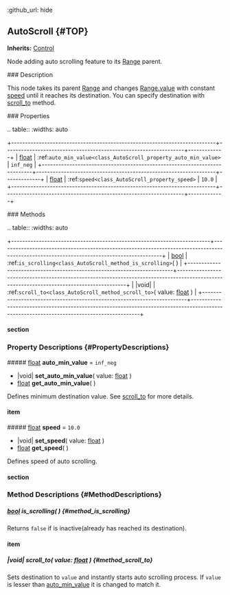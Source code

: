 :github_url: hide

<!---
.. DO NOT EDIT THIS FILE!!!
.. Generated automatically from Godot engine sources.
.. Generator: https://github.com/godotengine/godot/tree/master/doc/tools/make_rst.py.
.. XML source: https://github.com/godotengine/godot/tree/master/Godot-CCP/doc_classes/AutoScroll.xml.

.. _class_AutoScroll:

-->
## AutoScroll {#TOP}

**Inherits:** [Control](https://docs.godotengine.org/en/stable/classes/class_control.html)

Node adding auto scrolling feature to its [Range](https://docs.godotengine.org/en/stable/classes/class_range.html) parent.

<a name="Description"></a>### Description

This node takes its parent [Range](https://docs.godotengine.org/en/stable/classes/class_range.html) and changes [Range.value](https://docs.godotengine.org/en/stable/classes/class_range.html#class_range_member_value) with constant [speed](./autoscroll.md#property_speed) until it reaches its destination. You can specify destination with [scroll_to](./autoscroll.md#method_scroll_to) method.

<a name="Properties"></a>### Properties

.. table::
   :widths: auto

   +--------------------------------------------------------------------------+-----------------------------------------------------------------+-------------+
   | [float](https://docs.godotengine.org/en/stable/classes/class_float.html) | :ref:`auto_min_value<class_AutoScroll_property_auto_min_value>` | ``inf_neg`` |
   +--------------------------------------------------------------------------+-----------------------------------------------------------------+-------------+
   | [float](https://docs.godotengine.org/en/stable/classes/class_float.html) | :ref:`speed<class_AutoScroll_property_speed>`                   | ``10.0``    |
   +--------------------------------------------------------------------------+-----------------------------------------------------------------+-------------+

<a name="Methods"></a>### Methods

.. table::
   :widths: auto

   +------------------------------------------------------------------------+-----------------------------------------------------------------------------------------------------------------------------------------+
   | [bool](https://docs.godotengine.org/en/stable/classes/class_bool.html) | :ref:`is_scrolling<class_AutoScroll_method_is_scrolling>`( )                                                                            |
   +------------------------------------------------------------------------+-----------------------------------------------------------------------------------------------------------------------------------------+
   | |void|                                                                 | :ref:`scroll_to<class_AutoScroll_method_scroll_to>`( value\: [float](https://docs.godotengine.org/en/stable/classes/class_float.html) ) |
   +------------------------------------------------------------------------+-----------------------------------------------------------------------------------------------------------------------------------------+

#### section

### Property Descriptions {#PropertyDescriptions}

<a name="[float](https://docs.godotengine.org/en/stable/classes/class_float.html) **auto_min_value** = ``inf_neg``"></a>##### [float](https://docs.godotengine.org/en/stable/classes/class_float.html) **auto_min_value** = ``inf_neg``

- |void| **set_auto_min_value**( value\: [float](https://docs.godotengine.org/en/stable/classes/class_float.html) )
- [float](https://docs.godotengine.org/en/stable/classes/class_float.html) **get_auto_min_value**( )

Defines minimum destination value. See [scroll_to](./autoscroll.md#method_scroll_to) for more details.

#### item

<a name="[float](https://docs.godotengine.org/en/stable/classes/class_float.html) **speed** = ``10.0``"></a>##### [float](https://docs.godotengine.org/en/stable/classes/class_float.html) **speed** = ``10.0``

- |void| **set_speed**( value\: [float](https://docs.godotengine.org/en/stable/classes/class_float.html) )
- [float](https://docs.godotengine.org/en/stable/classes/class_float.html) **get_speed**( )

Defines speed of auto scrolling.

#### section

### Method Descriptions {#MethodDescriptions}

##### [bool](https://docs.godotengine.org/en/stable/classes/class_bool.html) **is_scrolling**( ) {#method_is_scrolling}

Returns ``false`` if is inactive(already has reached its destination).

#### item

##### |void| **scroll_to**( value\: [float](https://docs.godotengine.org/en/stable/classes/class_float.html) ) {#method_scroll_to}

Sets destination to ``value`` and instantly starts auto scrolling process. If ``value`` is lesser than [auto_min_value](./autoscroll.md#property_auto_min_value) it is changed to match it.

